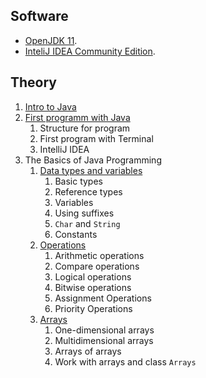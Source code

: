 ## Software
- [OpenJDK 11](https://openjdk.java.net/).
- [InteliJ IDEA Community Edition](https://www.jetbrains.com).

## Theory

1. [Intro to Java](https://github.com/rakavets/javase/wiki/Intro-to-Java)
2. [First programm with Java](https://github.com/rakavets/javase/wiki/First-program-with-Java)
    1. Structure for program
    2. First program with Terminal
    3. IntelliJ IDEA
3. The Basics of Java Programming
    1. [Data types and variables](https://github.com/rakavets/javase/wiki/Data-types-and-variables)
        1. Basic types
        2. Reference types
        3. Variables
        4. Using suffixes
        5. `Char` and `String`
        6. Constants
    1. [Operations](https://github.com/rakavets/javase/wiki/Operations)
        1. Arithmetic operations
        2. Compare operations
        3. Logical operations
        4. Bitwise operations
        5. Assignment Operations
        6. Priority Operations
    1. [Arrays](https://github.com/rakavets/javase/wiki/Arrays)
        1. One-dimensional arrays
        2. Multidimensional arrays
        3. Arrays of arrays
        4. Work with arrays and class `Arrays`
